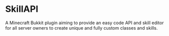 # SkillAPI
A Minecraft Bukkit plugin aiming to provide an easy code API and skill editor 
for all server owners to create unique and fully custom classes and skills.
